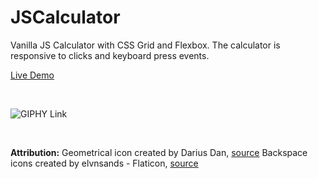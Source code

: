 # JSCalculator

Vanilla JS Calculator with CSS Grid and Flexbox. The calculator is responsive to clicks and keyboard press events.

[Live Demo](https://andrealeah.github.io/JSCalculator/)

<br>

![GIPHY Link](https://media.giphy.com/media/fwmNMhzauSpBdoFMTa/giphy.gif)

<br>

**Attribution:**
Geometrical icon created by Darius Dan, [source]("https://www.flaticon.com/free-icons/geometrical")
Backspace icons created by elvnsands - Flaticon, [source]("https://www.flaticon.com/free-icons/backspace") 